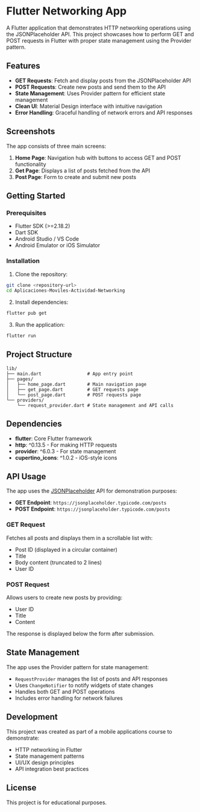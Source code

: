 # Flutter Networking App

A Flutter application that demonstrates HTTP networking operations using the JSONPlaceholder API. This project showcases how to perform GET and POST requests in Flutter with proper state management using the Provider pattern.

## Features

- **GET Requests**: Fetch and display posts from the JSONPlaceholder API
- **POST Requests**: Create new posts and send them to the API
- **State Management**: Uses Provider pattern for efficient state management
- **Clean UI**: Material Design interface with intuitive navigation
- **Error Handling**: Graceful handling of network errors and API responses

## Screenshots

The app consists of three main screens:
1. **Home Page**: Navigation hub with buttons to access GET and POST functionality
2. **Get Page**: Displays a list of posts fetched from the API
3. **Post Page**: Form to create and submit new posts

## Getting Started

### Prerequisites

- Flutter SDK (>=2.18.2)
- Dart SDK
- Android Studio / VS Code
- Android Emulator or iOS Simulator

### Installation

1. Clone the repository:
```bash
git clone <repository-url>
cd Aplicaciones-Moviles-Actividad-Networking
```

2. Install dependencies:
```bash
flutter pub get
```

3. Run the application:
```bash
flutter run
```

## Project Structure

```
lib/
├── main.dart                 # App entry point
├── pages/
│   ├── home_page.dart        # Main navigation page
│   ├── get_page.dart         # GET requests page
│   └── post_page.dart        # POST requests page
└── providers/
    └── request_provider.dart # State management and API calls
```

## Dependencies

- **flutter**: Core Flutter framework
- **http**: ^0.13.5 - For making HTTP requests
- **provider**: ^6.0.3 - For state management
- **cupertino_icons**: ^1.0.2 - iOS-style icons

## API Usage

The app uses the [JSONPlaceholder](https://jsonplaceholder.typicode.com/) API for demonstration purposes:

- **GET Endpoint**: `https://jsonplaceholder.typicode.com/posts`
- **POST Endpoint**: `https://jsonplaceholder.typicode.com/posts`

### GET Request
Fetches all posts and displays them in a scrollable list with:
- Post ID (displayed in a circular container)
- Title
- Body content (truncated to 2 lines)
- User ID

### POST Request
Allows users to create new posts by providing:
- User ID
- Title
- Content

The response is displayed below the form after submission.

## State Management

The app uses the Provider pattern for state management:

- `RequestProvider` manages the list of posts and API responses
- Uses `ChangeNotifier` to notify widgets of state changes
- Handles both GET and POST operations
- Includes error handling for network failures

## Development

This project was created as part of a mobile applications course to demonstrate:
- HTTP networking in Flutter
- State management patterns
- UI/UX design principles
- API integration best practices


## License

This project is for educational purposes.
